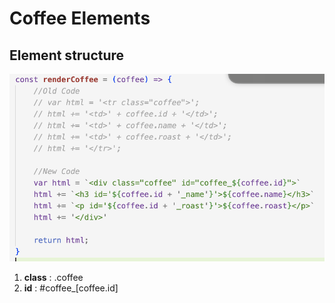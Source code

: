 # Coffee Elements

## Element structure

![Coffee](img/coffee_items.png)

1. <strong>class</strong> : .coffee
2. <strong>id</strong> : #coffee_[coffee.id]  
